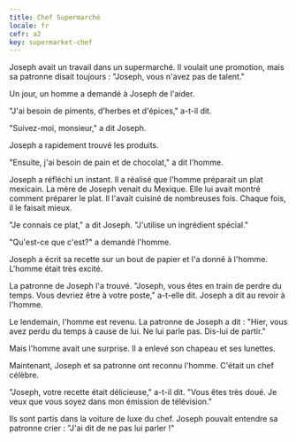 ```yaml
---
title: Chef Supermarché
locale: fr
cefr: a2
key: supermarket-chef
---
```


Joseph avait un travail dans un supermarché. Il voulait une promotion, mais sa patronne disait toujours : "Joseph, vous n'avez pas de talent."

Un jour, un homme a demandé à Joseph de l'aider.

"J'ai besoin de piments, d'herbes et d'épices," a-t-il dit.

"Suivez-moi, monsieur," a dit Joseph.

Joseph a rapidement trouvé les produits.

"Ensuite, j'ai besoin de pain et de chocolat," a dit l'homme.

Joseph a réfléchi un instant. Il a réalisé que l'homme préparait un plat mexicain. La mère de Joseph venait du Mexique. Elle lui avait montré comment préparer le plat. Il l'avait cuisiné de nombreuses fois. Chaque fois, il le faisait mieux.

"Je connais ce plat," a dit Joseph. "J'utilise un ingrédient spécial."

"Qu'est-ce que c'est?" a demandé l'homme.

Joseph a écrit sa recette sur un bout de papier et l'a donné à l'homme. L'homme était très excité.

La patronne de Joseph l'a trouvé. "Joseph, vous êtes en train de perdre du temps. Vous devriez être à votre poste," a-t-elle dit. Joseph a dit au revoir à l'homme.

Le lendemain, l'homme est revenu. La patronne de Joseph a dit : "Hier, vous avez perdu du temps à cause de lui. Ne lui parle pas. Dis-lui de partir."

Mais l'homme avait une surprise. Il a enlevé son chapeau et ses lunettes.

Maintenant, Joseph et sa patronne ont reconnu l'homme. C'était un chef célèbre.

"Joseph, votre recette était délicieuse," a-t-il dit. "Vous êtes très doué. Je veux que vous soyez dans mon émission de télévision."

Ils sont partis dans la voiture de luxe du chef. Joseph pouvait entendre sa patronne crier : "J'ai dit de ne pas lui parler !"